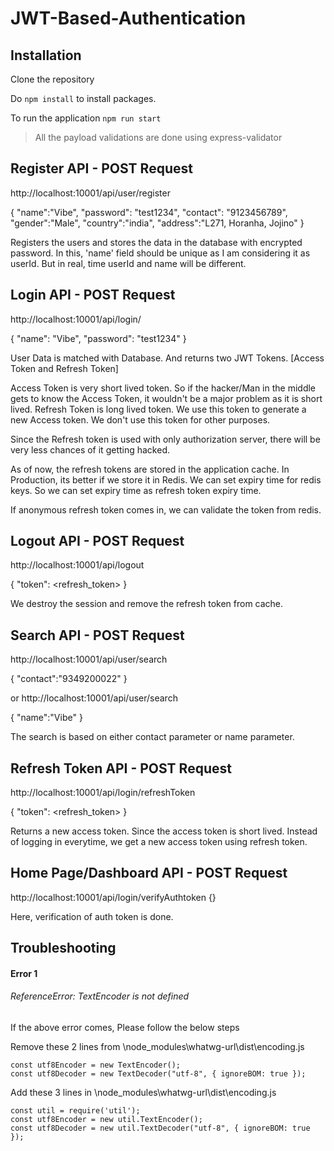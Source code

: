 # JWT-Based-Authentication

## Installation

Clone the repository

Do `npm install` to install packages.

To run the application `npm run start`


> All the payload validations are done using express-validator

## Register API - POST Request
http://localhost:10001/api/user/register

{
    "name":"Vibe",
    "password": "test1234",
    "contact": "9123456789",
    "gender":"Male",
    "country":"india",
    "address":"L271, Horanha, Jojino"
}

Registers the users and stores the data in the database with encrypted password.
In this, 'name' field should be unique as I am considering it as userId. But in real, time userId and name will be different.

## Login API - POST Request
http://localhost:10001/api/login/

{
    "name": "Vibe",
    "password": "test1234"
}

User Data is matched with Database. And returns two JWT Tokens. [Access Token and Refresh Token]

Access Token is very short lived token. So if the hacker/Man in the middle gets to know the Access Token, it wouldn't be a major problem as it is short lived.
Refresh Token is long lived token. We use this token to generate a new Access token. We don't use this token for other purposes. 

Since the Refresh token is used with only authorization server, there will be very less chances of it getting hacked.

As of now, the refresh tokens are stored in the application cache. In Production, its better if we store it in Redis.
We can set expiry time for redis keys. So we can set expiry time as refresh token expiry time.

If anonymous refresh token comes in, we can validate the token from redis.

## Logout API - POST Request
http://localhost:10001/api/logout

{
    "token": <refresh_token>
}

We destroy the session and remove the refresh token from cache.

## Search API - POST Request
http://localhost:10001/api/user/search

{
    "contact":"9349200022"
}

or
http://localhost:10001/api/user/search

{
    "name":"Vibe"
}

The search is based on either contact parameter or name parameter.

## Refresh Token API - POST Request
http://localhost:10001/api/login/refreshToken

{
    "token": <refresh_token>
}

Returns a new access token.
Since the access token is short lived. Instead of logging in everytime, we get a new access token using refresh token.

## Home Page/Dashboard API - POST Request
http://localhost:10001/api/login/verifyAuthtoken
{}

Here, verification of auth token is done.

## Troubleshooting

#### Error 1

###### ReferenceError: TextEncoder is not defined

If the above error comes, Please follow the below steps

Remove these 2 lines from \node_modules\whatwg-url\dist\encoding.js
```
const utf8Encoder = new TextEncoder();
const utf8Decoder = new TextDecoder("utf-8", { ignoreBOM: true });
```

Add these 3 lines in \node_modules\whatwg-url\dist\encoding.js
```
const util = require('util');
const utf8Encoder = new util.TextEncoder();
const utf8Decoder = new util.TextDecoder("utf-8", { ignoreBOM: true });
```
